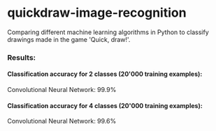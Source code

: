 # quickdraw-image-recognition
Comparing different machine learning algorithms in Python to classify drawings made in the game 'Quick, draw!'.

### Results:

#### Classification accuracy for 2 classes (20'000 training examples):

Convolutional Neural Network: 99.9%

#### Classification accuracy for 4 classes (20'000 training examples):


Convolutional Neural Network: 99.6%
